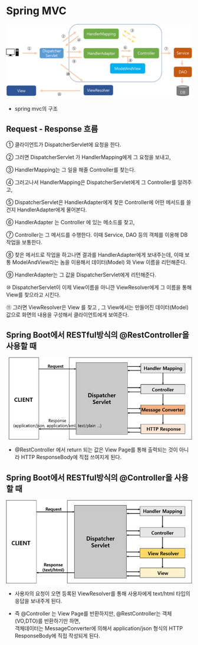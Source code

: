 # Spring MVC

![springmvc](../images/springmvc.png)
- spring mvc의 구조

## Request - Response 흐름
① 클라이언트가 DispatcherServlet에 요청을 한다.

② 그러면 DispatcherServlet 가 HandlerMapping에게 그 요청을 보내고,

③ HandlerMapping는 그 일을 해줄 Controller를 찾는다.

④ 그러고나서 HandlerMapping은 DispatcherServlet에게 그 Controller를 알려주고,

⑤ DispatcherServlet은 HandlerAdapter에게  찾은 Controller에 어떤 메서드를 쓸건지 HandlerAdapter에게 물어본다.

⑥ HandlerAdapter 는 Controller 에 있는 메소드를 찾고,

⑦ Controller는 그 메서드를 수행한다. 이때 Service, DAO 등의 객체를 이용해 DB작업을 보통한다.

⑧ 찾은 메서드로 작업을 하고나면 결과를 HandlerAdapter에게 보내주는데, 이때 보통 ModelAndView라는 놈을 이용해서 데이터(Model) 와 View 이름을 리턴해준다.

⑨ HandlerAdapter는 그 값을 DispatcherServlet에게 리턴해준다.

⑩ DispatcherServlet이 이제 View이름을 아니깐 ViewResolver에게 그 이름을 통해 View를 찾으라고 시킨다.

⑪ 그러면 ViewResolver은 View 를 찾고 , 그 View에서는 만들어진 데이터(Model) 값으로 화면의 내용을 구성해서 클라이언트에게 보여준다.


## Spring Boot에서 RESTful방식의 @RestController을 사용할 때
![spring-rest-controller](../images/spring-rest-controller.png)
- @RestController 에서 return 되는 값은 View Page를 통해 출력되는 것이 아니라 HTTP ResponseBody에 직접 쓰여지게 된다.

## Spring Boot에서 RESTful방식의 @Controller을 사용할 때
![spring-controller](../images/spring-controller.png)

- 사용자의 요청이 오면 등록된 ViewResolver를 통해 사용자에게  text/html 타입의 응답을 보내주게 된다.

- 즉 @Controller 는 View Page를 반환하지만, @RestController는 객체(VO,DTO)를 반환하기만 하면,<br>
 객체데이터는 MessageConverter에 의해서 application/json 형식의 HTTP ResponseBody에 직접 작성되게 된다.